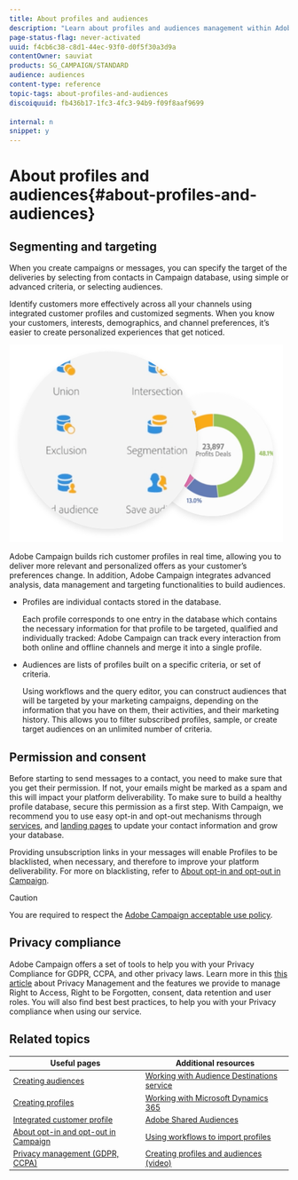 ```yaml
---
title: About profiles and audiences
description: "Learn about profiles and audiences management within Adobe Campaign: define targeted populations, select audiences, filter recipients, collect data and update profiles."
page-status-flag: never-activated
uuid: f4cb6c38-c8d1-44ec-93f0-d0f5f30a3d9a
contentOwner: sauviat
products: SG_CAMPAIGN/STANDARD
audience: audiences
content-type: reference
topic-tags: about-profiles-and-audiences
discoiquuid: fb436b17-1fc3-4fc3-94b9-f09f8aaf9699

internal: n
snippet: y
---
```


# About profiles and audiences{#about-profiles-and-audiences}

## Segmenting and targeting

When you create campaigns or messages, you can specify the target of the deliveries by selecting from contacts in Campaign database, using simple or advanced criteria, or selecting audiences.

Identify customers more effectively across all your channels using integrated customer profiles and customized segments. When you know your customers, interests, demographics, and channel preferences, it’s easier to create personalized experiences that get noticed.

![](assets/do-not-localize/audiences.png)

Adobe Campaign builds rich customer profiles in real time, allowing you to deliver more relevant and personalized offers as your customer’s preferences change. In addition, Adobe Campaign integrates advanced analysis, data management and targeting functionalities to build audiences.

* Profiles are individual contacts stored in the database.

  Each profile corresponds to one entry in the database which contains the necessary information for that profile to be targeted, qualified and individually tracked: Adobe Campaign can track every interaction from both online and offline channels and merge it into a single profile.

* Audiences are lists of profiles built on a specific criteria, or set of criteria.

  Using workflows and the query editor, you can construct audiences that will be targeted by your marketing campaigns, depending on the information that you have on them, their activities, and their marketing history. This allows you to filter subscribed profiles, sample, or create target audiences on an unlimited number of criteria.

## Permission and consent

Before starting to send messages to a contact, you need to make sure that you get their permission. If not, your emails might be marked as a spam and this will impact your platform deliverability. To make sure to build a healthy profile database, secure this permission as a first step. With Campaign, we recommend you to use easy opt-in and opt-out mechanisms through [services](../../audiences/using/creating-a-service.md), and [landing pages](../../channels/using/getting-started-with-landing-pages.md) to update your contact information and grow your database.

Providing unsubscription links in your messages will enable Profiles to be blacklisted, when necessary, and therefore to improve your platform deliverability. For more on blacklisting, refer to [About opt-in and opt-out in Campaign](../../audiences/using/about-opt-in-and-opt-out-in-campaign.md).

>[!CAUTION]
>
>You are required to respect the [Adobe Campaign acceptable use policy](https://www.adobe.com/legal/terms/aup.html).

## Privacy compliance

Adobe Campaign offers a set of tools to help you with your Privacy Compliance for GDPR, CCPA, and other privacy laws. Learn more in this [this article](https://helpx.adobe.com/campaign/kb/campaign-privacy.html) about Privacy Management and the features we provide to manage Right to Access, Right to be Forgotten, consent, data retention and user roles. You will also find best best practices, to help you with your Privacy compliance when using our service.

## Related topics

| Useful pages | Additional resources |
|---|---|
| [Creating audiences](../../audiences/using/creating-audiences.md) | [Working with Audience Destinations service](../../audiences/using/aep-about-audience-destinations-service.md) |
| [Creating profiles](../../audiences/using/creating-profiles.md) | [Working  with Microsoft Dynamics 365](../../integrating/using/working-with-campaign-standard-and-microsoft-dynamics-365.md) |
| [Integrated customer profile](../../audiences/using/integrated-customer-profile.md) |  [Adobe Shared Audiences](../../integrating/using/sharing-audiences-with-audience-manager-or-people-core-service.md) |
| [About opt-in and opt-out in Campaign](../../audiences/using/about-opt-in-and-opt-out-in-campaign.md) | [Using workflows to import  profiles](../../automating/using/importing-data.md) |
| [Privacy management  (GDPR,  CCPA)](https://helpx.adobe.com/campaign/kb/campaign-privacy.html) | [Creating profiles and audiences  (video)](https://docs.adobe.com/content/help/en/campaign-standard-learn/tutorials/profiles-and-audiences/creating-profiles-and-audiences.html) |
